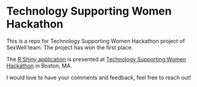 # Technology Supporting Women Hackathon
This is a repo for Technology Supporting Women Hackathon project of SexWell team. The project has won the first place.

The [R Shiny application](phoebe.shinyapps.io/pain2pleasure/) is presented at [Technology Supporting Women Hackathon](https://www.eventbrite.com/e/technology-supporting-women-hackathon-tickets-40108935907) in Boston, MA.

I would love to have your comments and feedback, feel free to reach out!